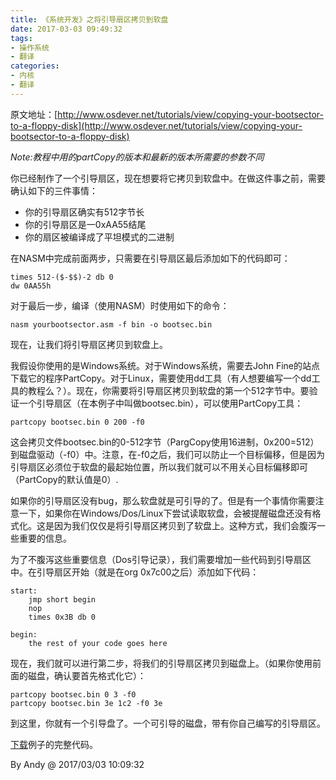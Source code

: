 ```yaml
---
title: 《系统开发》之将引导扇区拷贝到软盘
date: 2017-03-03 09:49:32
tags:
- 操作系统
- 翻译
categories:
- 内核
- 翻译
---
```


原文地址：[http://www.osdever.net/tutorials/view/copying-your-bootsector-to-a-floppy-disk](http://www.osdever.net/tutorials/view/copying-your-bootsector-to-a-floppy-disk)

*Note:教程中用的partCopy的版本和最新的版本所需要的参数不同*

你已经制作了一个引导扇区，现在想要将它拷贝到软盘中。在做这件事之前，需要确认如下的三件事情：

* 你的引导扇区确实有512字节长
* 你的引导扇区是一0xAA55结尾
* 你的扇区被编译成了平坦模式的二进制

在NASM中完成前面两步，只需要在引导扇区最后添加如下的代码即可：

```
times 512-($-$$)-2 db 0
dw 0AA55h
```

对于最后一步，编译（使用NASM）时使用如下的命令：

```
nasm yourbootsector.asm -f bin -o bootsec.bin
```
<!-- more -->	
现在，让我们将引导扇区拷贝到软盘上。

我假设你使用的是Windows系统。对于Windows系统，需要去John Fine的站点下载它的程序PartCopy。对于Linux，需要使用dd工具（有人想要编写一个dd工具的教程么？）。现在，你需要将引导扇区拷贝到软盘的第一个512字节中。要验证一个引导扇区（在本例子中叫做bootsec.bin），可以使用PartCopy工具：

```
partcopy bootsec.bin 0 200 -f0
```

这会拷贝文件bootsec.bin的0-512字节（PargCopy使用16进制，0x200=512）到磁盘驱动（-f0）中。注意，在-f0之后，我们可以防止一个目标偏移，但是因为引导扇区必须位于软盘的最起始位置，所以我们就可以不用关心目标偏移即可（PartCopy的默认值是0）.

如果你的引导扇区没有bug，那么软盘就是可引导的了。但是有一个事情你需要注意一下，如果你在Windows/Dos/Linux下尝试读取软盘，会被提醒磁盘还没有格式化。这是因为我们仅仅是将引导扇区拷贝到了软盘上。这种方式，我们会腹泻一些重要的信息。

为了不腹泻这些重要信息（Dos引导记录），我们需要增加一些代码到引导扇区中。在引导扇区开始（就是在org 0x7c00之后）添加如下代码：

```
start:
    jmp short begin
    nop
    times 0x3B db 0
    
begin:
    the rest of your code goes here
```

现在，我们就可以进行第二步，将我们的引导扇区拷贝到磁盘上。（如果你使用前面的磁盘，确认要首先格式化它）：

```
partcopy bootsec.bin 0 3 -f0
partcopy bootsec.bin 3e 1c2 -f0 3e
```

到这里，你就有一个引导盘了。一个可引导的磁盘，带有你自己编写的引导扇区。

[下载](http://www.osdever.net/downloads/tuts/pcbootsector.zip)例子的完整代码。

By Andy @ 2017/03/03 10:09:32